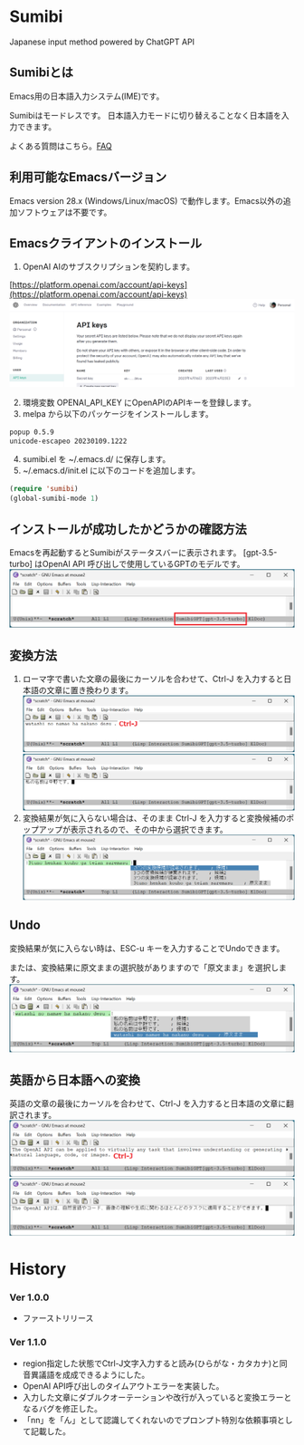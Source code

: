 # Sumibi

Japanese input method powered by ChatGPT API

## Sumibiとは

Emacs用の日本語入力システム(IME)です。

Sumibiはモードレスです。
日本語入力モードに切り替えることなく日本語を入力できます。

よくある質問はこちら。[FAQ](FAQ.md)

## 利用可能なEmacsバージョン

Emacs version 28.x (Windows/Linux/macOS) で動作します。Emacs以外の追加ソフトウェアは不要です。

## Emacsクライアントのインストール

1. OpenAI AIのサブスクリプションを契約します。

[https://platform.openai.com/account/api-keys](https://platform.openai.com/account/api-keys)
![image.png](./images/img_8.png)

2. 環境変数 OPENAI\_API\_KEY にOpenAPIのAPIキーを登録します。
3. melpa から以下のパッケージをインストールします。

```
popup 0.5.9
unicode-escapeo 20230109.1222
```

4. sumibi.el を \~/.emacs.d/ に保存します。
5. \~/.emacs.d/init.el に以下のコードを追加します。

```lisp
(require 'sumibi)
(global-sumibi-mode 1)
```

## インストールが成功したかどうかの確認方法

Emacsを再起動するとSumibiがステータスバーに表示されます。
[gpt-3.5-turbo] はOpenAI API 呼び出しで使用しているGPTのモデルです。
![image.png](./images/img_9.png)

## 変換方法

1. ローマ字で書いた文章の最後にカーソルを合わせて、Ctrl-J を入力すると日本語の文章に置き換わります。
    ![image.png](./images/img_15.png)
    ![image.png](./images/img_16.png)
2. 変換結果が気に入らない場合は、そのまま Ctrl-J を入力すると変換候補のポップアップが表示されるので、その中から選択できます。
    ![image.png](./images/img_11.png)

## Undo

変換結果が気に入らない時は、ESC-u キーを入力することでUndoできます。

または、変換結果に原文ままの選択肢がありますので「原文まま」を選択します。
![image.png](./images/img_10.png)

## 英語から日本語への変換

英語の文章の最後にカーソルを合わせて、Ctrl-J を入力すると日本語の文章に翻訳されます。
![image.png](./images/img_13.png)
![image.png](./images/img_14.png)

# History

### Ver 1.0.0

* ファーストリリース

### Ver 1.1.0

* region指定した状態でCtrl-J文字入力すると読み(ひらがな・カタカナ)と同音異議語を成成できるようにした。
* OpenAI API呼び出しのタイムアウトエラーを実装した。
* 入力した文章にダブルクオーテーションや改行が入っていると変換エラーとなるバグを修正した。
* 「nn」を「ん」として認識してくれないのでプロンプト特別な依頼事項として記載した。